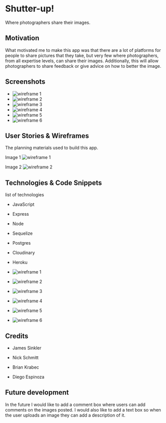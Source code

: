 # Shutter-up!
Where photographers share their images.

## Motivation
What motivated me to make this app was that there are a lot of platforms for people to share pictures that they take, but very few where photographers, from all expertise levels, can share their images. Additionally, this will allow photographers to share feedback or give advice on how to better the image.

## Screenshots
* ![wireframe 1](./wireframes/homepage.png)
* ![wireframe 2](./wireframes/login.png)
* ![wireframe 3](./wireframes/signup.png)
* ![wireframe 4](./wireframes/profile.png)
* ![wireframe 5](./wireframes/maindial.png)
* ![wireframe 6](./wireframes/404.png)

## User Stories & Wireframes
The planning materials used to build this app.

Image 1
![wireframe 1](./wireframes/wf1.png)

Image 2
![wireframe 2](./wireframes/wf2.png)



## Technologies & Code Snippets
list of technologies
* JavaScript
* Express
* Node
* Sequelize
* Postgres
* Cloudinary
* Heroku

* ![wireframe 1](./wireframes/cloudinary:multer.png)
* ![wireframe 2](./wireframes/appget.png)
* ![wireframe 3](./wireframes/new.ejs.png)
* ![wireframe 4](./wireframes/cloudinary.png)
* ![wireframe 5](./wireframes/user-image.png)
* ![wireframe 6](./wireframes/image-user.png)

## Credits
* James Sinkler

* Nick Schmitt

* Brian Krabec

* Diego Espinoza

## Future development
In the future I would like to add a comment box where users can add comments on the images posted. I would also like to add a text box so when the user uploads an image they can add a description of it.